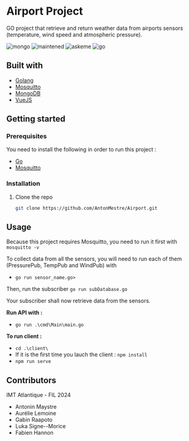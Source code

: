 # Airport Project

GO project that retrieve and return weather data from airports sensors (temperature, wind speed and atmospheric pressure).

![mongo](https://img.shields.io/badge/MongoDB-4EA94B?style=for-the-badge&logo=mongodb&logoColor=white)
![maintened](https://img.shields.io/badge/Maintained%3F-yes-green.svg)
![askeme](https://img.shields.io/badge/Ask%20me-anything-1abc9c.svg)
![go](https://img.shields.io/badge/Made%20with-Go-1f425f.svg)

## Built with
- [Golang](https://go.dev/)
- [Mosquitto](https://mosquitto.org/)
- [MongoDB](https://www.mongodb.com/)
- [VueJS](https://vuejs.org/)


## Getting started

### Prerequisites

You need to install the following in order to run this project :
- [Go](https://go.dev/dl/)
- [Mosquitto](https://mosquitto.org/download/)

### Installation

1. Clone the repo
   ```sh
   git clone https://github.com/AntonMestre/Airport.git
   ```

## Usage

Because this project requires Mosquitto, you need to run it first with ``mosquitto -v``

To collect data from all the sensors, you will need to run each of them (PressurePub, TempPub and WindPub) with 
- ``go run sensor_name.go>``

Then, run the subscriber ``go run subDatabase.go``

Your subscriber shall now retrieve data from the sensors.

**Run API with :**
- `go run .\cmd\Main\main.go`

**To run client :**
- `cd .\client\`
- If it is the first time you lauch the client : `npm install`
- `npm run serve`

## Contributors

IMT Atlantique - FIL 2024

- Antonin Maystre
- Aurélie Lemoine
- Gabin Raapoto
- Luka Signe--Morice
- Fabien Hannon
